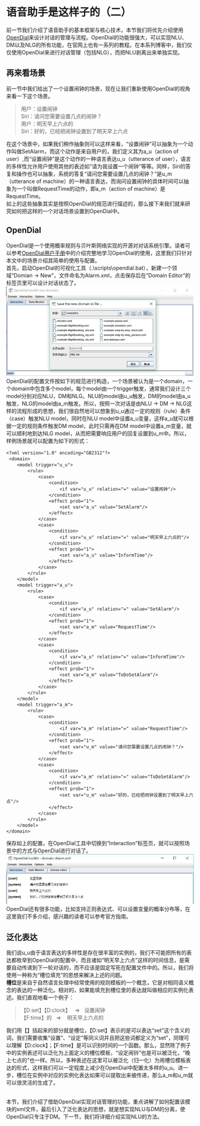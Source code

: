 # 语音助手是这样子的（二）
前一节我们介绍了语音助手的基本框架与核心技术，本节我们将优先介绍使用[OpenDial](http://www.opendial-toolkit.net/)来设计对话的管理与流程。OpenDial的功能很强大，可以实现NLU、DM以及NLG的所有功能，在官网上也有一系列的教程。在本系列博客中，我们仅仅使用OpenDial来进行对话管理（包括NLG），而把NLU剥离出来单独实现。
## 再来看场景
前一节中我们给出了一个设置闹钟的场景，现在让我们重新使用OpenDial的视角来看一下这个场景。
> 用户：设置闹钟<br/>
> Siri：请问您需要设置几点的闹钟？<br/>
> 用户：明天早上六点的<br/>
> Siri：好的，已经把闹钟设置到了明天早上六点<br/>

在这个场景中，如果我们稍作抽象则可以这样来看，“设置闹钟”可以抽象为一个动作叫做SetAlarm，而这个动作是来自用户的，我们定义其为a\_u（action of user）,而“设置闹钟”是这个动作的一种语言表达u\_u（utterance of user），语言的多样性允许用户使用其他的表述如“请为我设置一个闹钟”等等。同样，Siri的答复和操作也可以抽象，系统的答复“请问您需要设置几点的闹钟？”是u\_m（utterance of machine）的一种语言表达，而询问设置闹钟的具体时间可以抽象为一个叫做RequestTime的动作，即a\_m（action of machine）是RequestTime。<br/>
如上的这些抽象其实是按照OpenDial的规范进行描述的，那么接下来我们就来研究如何把这样的一个对话场景设置到OpenDial中。<br/>
## OpenDial
OpenDial是一个使用概率规则与贝叶斯网络实现的开源对对话系统引擎。读者可以参考[OpenDial用户手册](http://www.opendial-toolkit.net/user-manual)中的介绍完整地学习OpenDial的使用，这里我们只针对本文中的场景介绍其简单的使用与配置。<br/>
首先，启动OpenDial的可视化工具（.\scripts\opendial.bat），新建一个领域“Domian -&gt; New”，文件命名为Alarm.xml，点击保存后在“Domain Editor”的标签页里可以设计对话状态了。<br/>
![OpenDial Example 1](https://raw.githubusercontent.com/rouseway/blogs/master/roseBot/rosebot-1.jpg)
OpenDial的配置文件按如下的规范进行构造，一个场景被认为是一个domain，一个domain中包含多个model，每个model由一个trigger触发，通常我们设计三个model分别对应NLU，DM和NLG。NLU的model由u_u触发，DM的model由a_u触发，NLG的model由a_m触发。所以，按照一次对话是由NLU -&gt; DM -&gt; NLG这样的流程形成的思想，我们很自然地可以想象到u_u通过一定的规则（rule）条件（case）触发NLU model，同时在NLU model中设置a_u变量，这样a_u就可以根据一定的规则条件触发DM model，此时只需再在DM model中设置a_m变量，就可以顺利地到达NLG model，从而把需要响应用户的回复设置到u_m中。所以，样例场景就可以配置为如下的形式：

```
<?xml version="1.0" encoding="GB2312"?>
 <domain>
	<model trigger="u_u">
		<rule>
			<case>
				<condition>
					<if var="u_u" relation="=" value="设置闹钟"/>
				</condition>
				<effect prob="1">
					<set var="a_u" value="SetAlarm"/>
				</effect>
			</case>
			<case>
				<condition>
					<if var="u_u" relation="=" value="明天早上六点的"/>
				</condition>
				<effect prob="1">
					<set var="a_u" value="InformTime"/>
				</effect>
			</case>
		</rule>
	</model>
	<model trigger="a_u">
		<rule>
			<case>
				<condition>
					<if var="a_u" relation="=" value="SetAlarm"/>
				</condition>
				<effect prob="1">
					<set var="a_m" value="RequestTime"/>
				</effect>
			</case>
			<case>
				<condition>
					<if var="a_u" relation="=" value="InformTime"/>
				</condition>
				<effect prob="1">
					<set var="a_m" value="ToDoSetAlarm"/>
				</effect>
			</case>
		</rule>
	</model>
	<model trigger="a_m">
		<rule>
			<case>
				<condition>
					<if var="a_m" relation="=" value="RequestTime"/>
				</condition>
				<effect prob="1">
					<set var="u_m" value="请问您需要设置几点的闹钟？"/>
				</effect>
			</case>
			<case>
				<condition>
					<if var="a_m" relation="=" value="ToDoSetAlarm"/>
				</condition>
				<effect prob="1">
					<set var="u_m" value="好的，已经把闹钟设置到了明天早上六点"/>
				</effect>
			</case>
		</rule>
	</model>
</domain>
```
保存如上的配置，在OpenDial工具中切换到“Interaction”标签页，就可以按照场景中的方式与OpenDial进行对话了。
![OpenDial Example 1](https://raw.githubusercontent.com/rouseway/blogs/master/roseBot/rosebot-2.jpg)
OpenDial还有很多功能，比如支持正则表达式、可以设置变量的概率分布等，在这里我们不多介绍，感兴趣的读者可以参考官方指南。
## 泛化表达
我们说u_u由于语言表达的多样性是存在很丰富的实例的，我们不可能把所有的表达都枚举到OpenDial的配置中，而且诸如“明天早上六点”这样的时间信息，是需要自动传递到下一轮对话的，而不应该是固定写死在配置文件中的。所以，我们将使用一种称为“槽位填充”的思想来解决上述的问题。<br/>
**槽位**是来自于自然语言处理中经常使用的规则模板的一个概念，它是对相同语义概念的表达的一种泛化。相对的，如果能填充到槽位里的表达就叫做相应的实例化表述。我们直观地看一个例子：<br/>
> 【D:set】【D:clock】&nbsp;&nbsp;&nbsp;=&gt;&nbsp;&nbsp;&nbsp;设置闹钟<br/>
> 【F:time】的&nbsp;&nbsp;&nbsp;=&gt;&nbsp;&nbsp;&nbsp;&nbsp;明天早上六点的

我们用【】括起来的部分就是槽位，【D:set】表示的是可以表达“set”这个含义的词，我们需要收集“设置”、“设定”等同义词并且把这些词都定义为“set”，同理可以理解【D:clock】；【F:time】是可以识别时间的一个函数。那么，显然除了例子中的实例表述可以泛化为上面定义的槽位模板，“设定闹铃”也是可以被泛化，“晚上七点的”也一样。所以，多种表述在这里可以被泛化（归一化）为用槽位模板表达的形式，这样我们可以一定程度上减少在OpenDial中配置太多样的u_u。进一步，槽位在实例中对应的实例化表达如果可以提取出来被传递，那么a_m和u_m就可以很灵活的生成了。<br/><br/>


本节，我们介绍了借助OpenDial实现对话管理的功能，重点讲解了如何配置该模块的xml文件，最后引入了泛化表达的思想，就是想实现NLU与DM的分离，使OpenDial只专注于DM。下一节，我们将详细介绍实现NLU的方法。
